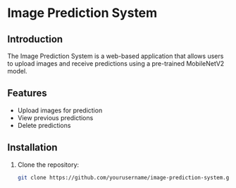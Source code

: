 # Image Prediction System

## Introduction
The Image Prediction System is a web-based application that allows users to upload images and receive predictions using a pre-trained MobileNetV2 model.

## Features
- Upload images for prediction
- View previous predictions
- Delete predictions

## Installation
1. Clone the repository:
   ```bash
   git clone https://github.com/yourusername/image-prediction-system.git